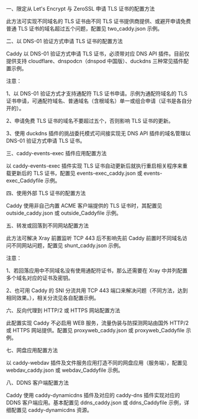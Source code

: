 一、限定从 Let's Encrypt 与 ZeroSSL 申请 TLS 证书的配置方法

此方法可实现不同域名的 TLS 证书由不同 TLS 证书提供商提供、或避开申请免费普通 TLS 证书的域名超过五个问题，配置见 two_caddy.json 示例。

二、以 DNS-01 验证方式申请 TLS 证书的配置方法

Caddy 以 DNS-01 验证方式申请 TLS 证书，必须带对应 DNS API 插件。目前仅提供支持 cloudflare、dnspodcn（dnspod 中国版）、duckdns 三种常见插件配置示例。

注意：

1、以 DNS-01 验证方式才支持通配符 TLS 证书申请。示例为通配符域名的 TLS 证书申请，可通配符域名、普通域名（含根域名）单一或组合申请（证书是各自分开的）。

2、申请免费 TLS 证书的域名不要超过五个，否则影响 TLS 证书的更新。

3、使用 duckdns 插件的挑战委托模式可间接实现无 DNS API 插件的域名管理以 DNS-01 验证方式申请 TLS 证书。

三、caddy-events-exec 插件应用配置方法

以 caddy-events-exec 插件实现 TLS 证书自动更新后就执行重启相关程序来重载更新后的 TLS 证书，配置见 events-exec_caddy.json 或 events-exec_Caddyfile 示例。

四、使用外部 TLS 证书的配置方法

Caddy 使用非自己内置 ACME 客户端提供的 TLS 证书时，其配置见 outside_caddy.json 或 outside_Caddyfile 示例。

五、转发或回落到不同网站配置方法

此方法可解决 Xray 前置监听 TCP 443 后不影响先前 Caddy 前置时不同域名访问不同网站问题，配置见 shunt_caddy.json 示例。

注意：

1、若回落应用中不同域名没有使用通配符证书，那么还需要在 Xray 中并列配置多个域名对应的证书及密钥。

2、也可用 Caddy 的 SNI 分流共用 TCP 443 端口来解决问题（不同方法，达到相同效果。），相关分流见各自配置示例。

六、反向代理到 HTTP/2 或 HTTPS 网站配置方法

此配置实现 Caddy 不必启用 WEB 服务，流量伪装与防探测网站由国外 HTTP/2 或 HTTPS 网站提供。配置见 proxyweb_caddy.json 或 proxyweb_Caddyfile 示例。

七、网盘应用配置方法

以 caddy-webdav 插件及文件服务应用打造不同的网盘应用（服务端），配置见 webdav_caddy.json 或 webdav_Caddyfile 示例。

八、DDNS 客户端配置方法

Caddy 使用 caddy-dynamicdns 插件及对应的 caddy-dns 插件实现对应的 DDNS 客户端应用。基本配置见 ddns_caddy.json 或 ddns_Caddyfile 示例，详细配置见 caddy-dynamicdns 资源。
